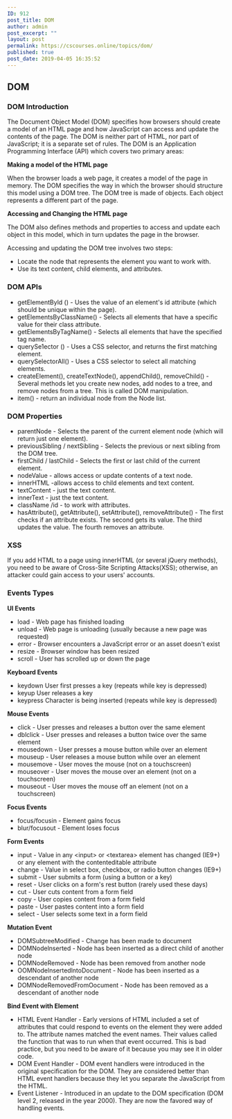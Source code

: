 ```yaml
---
ID: 912
post_title: DOM
author: admin
post_excerpt: ""
layout: post
permalink: https://cscourses.online/topics/dom/
published: true
post_date: 2019-04-05 16:35:52
---
```

<h2>DOM</h2>
<h3>DOM Introduction</h3>
<p>The Document Object Model (DOM) specifies how browsers should create a model of an HTML
page and how JavaScript can access and update the contents of the page.
The DOM is neither part of HTML, nor part of JavaScript; it is a separate set of rules.
The DOM is an Application Programming Interface (API) which covers two primary areas:</p>
<b>Making a model of the HTML page</b>
<p>When the browser loads a web page, it creates a model of the page in memory.
The DOM specifies the way in which the browser should structure this model using
a DOM tree. The DOM tree is made of objects. Each object represents a different part of
the page.</p>
<b>Accessing and Changing the HTML page</b>
<p>The DOM also defines methods and properties to access and update each
object in this model, which in turn updates the page in the browser.</p>

<p>Accessing and updating the DOM tree involves two steps:</p>
<ul>
<li>Locate the node that represents the element you want to work with.</li>
<li>Use its text content, child elements, and attributes.</li>
</ul>

<h3>DOM APIs</h3>
<ul>
<li>getElementByld () - Uses the value of an element's id attribute (which should be unique within the page).</li>
<li>getElementsByClassName() - Selects all elements that have a specific value for their class attribute.</li>
<li>getElementsByTagName() - Selects all elements that have the specified tag name.</li>
<li>querySe1ector () - Uses a CSS selector, and returns the first matching element.</li>
<li>querySelectorAll() - Uses a CSS selector to select all matching elements.</li>
<li>createElement(), createTextNode(), appendChild(), removeChild() - Several methods let you create new nodes, add nodes to a tree,
and remove nodes from a tree. This is called DOM manipulation.</li>
<li>item() - return an individual node from the Node list. </li>
</ul>

<h3>DOM Properties</h3>
<ul>
<li>parentNode - Selects the parent of the current element node (which will return just one element).</li>
<li>previousSibling / nextSibling - Selects the previous or next sibling from the DOM tree.</li>
<li>firstChild / lastChild - Selects the first or last child of the current element.</li>
<li>nodeValue - allows access or update contents of a text node.</li>
<li>innerHTML -allows access to child elements and text content.</li>
<li>textContent - just the text content.</li>
<li>innerText - just the text content.</li>
<li>className /id - to work with attributes.</li>
<li>hasAttribute(), getAttribute(), setAttribute(), removeAttribute() - The first checks if an attribute
exists. The second gets its value. The third updates the value. The fourth removes an attribute.</li>
</ul>

<h3>XSS</h3>
<p>If you add HTML to a page using innerHTML (or several jQuery methods),
you need to be aware of Cross-Site Scripting Attacks(XSS); otherwise,
an attacker could gain access to your users' accounts.</p>

<h3>Events Types</h3>
<b>UI Events</b>
<ul>
<li>load - Web page has finished loading</li>
<li>unload - Web page is unloading (usually because a new page was requested)</li>
<li>error - Browser encounters a JavaScript error or an asset doesn't exist</li>
<li>resize - Browser window has been resized</li>
<li>scroll - User has scrolled up or down the page</li>
</ul>

<b>Keyboard Events</b>
<ul>
<li>keydown User first presses a key (repeats while key is depressed)</li>
<li>keyup User releases a key</li>
<li>keypress Character is being inserted (repeats while key is depressed)</li>
</ul>

<b>Mouse Events</b>
<ul>
<li>click - User presses and releases a button over the same element</li>
<li>dblclick - User presses and releases a button twice over the same element</li>
<li>mousedown - User presses a mouse button while over an element</li>
<li>mouseup - User releases a mouse button while over an element</li>
<li>mousemove - User moves the mouse (not on a touchscreen)</li>
<li>mouseover - User moves the mouse over an element (not on a touchscreen)</li>
<li>mouseout - User moves the mouse off an element (not on a touchscreen)</li>
</ul>

<b>Focus Events</b>
<ul>
<li>focus/focusin - Element gains focus</li>
<li>blur/focusout - Element loses focus</li>
</ul>

<b>Form Events</b>
<ul>
<li>input - Value in any &lt;input> or &lt;textarea> element has changed (IE9+) or any element with the contenteditable attribute
<li>change - Value in select box, checkbox, or radio button changes (IE9+)
<li>submit - User submits a form (using a button or a key)
<li>reset - User clicks on a form's rest button (rarely used these days)
<li>cut - User cuts content from a form field
<li>copy - User copies content from a form field
<li>paste - User pastes content into a form field
<li>select - User selects some text in a form field
</ul>

<b>Mutation Event</b>
<ul>
<li>DOMSubtreeModified - Change has been made to document</li>
<li>DOMNodelnserted - Node has been inserted as a direct child of another node</li>
<li>DOMNodeRemoved - Node has been removed from another node</li>
<li>OOMNodelnsertedlntoDocument - Node has been inserted as a descendant of another node</li>
<li>DOMNodeRemovedFromOocument - Node has been removed as a descendant of another node</li>
</ul>

<b>Bind Event with Element</b>
<ul>
<li>HTML Event Handler - Early versions of HTML included a set of attributes that could respond to events on the
element they were added to. The attribute names matched the event names. Their values called the function that was to
run when that event occurred. This is bad practice, but you need to be aware of it because you may see it in older code.</li>
<li>DOM Event Handler - DOM event handlers were introduced in the original
specification for the DOM. They are considered better than HTML event handlers because
they let you separate the JavaScript from the HTML.</li>
<li>Event Listener - Introduced in an update to the DOM
specification (DOM level 2, released in the year 2000).
They are now the favored way of handling events.
</ul>